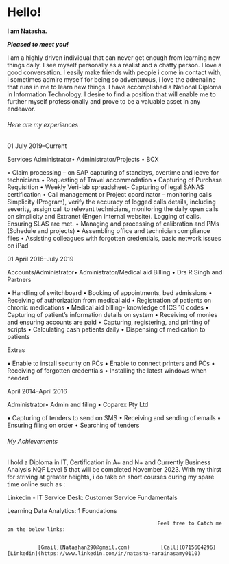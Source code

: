 
#  Hello!  #

**I am Natasha.**

***Pleased to meet you!***

I am a highly driven individual that can never get enough from learning new things daily. I see myself personally as a realist and a chatty person. I love a good conversation. I easily make friends with people i come in contact with, i sometimes admire myself for being so adventurous, i love the adrenaline that runs in me to learn new things. I have accomplished a National Diploma in Information Technology.  I desire to find a position that will enable me to further myself professionally and prove to be a valuable asset in any endeavor. 


###### Here are my experiences ######

01 July 2019–Current

Services Administrator• Administrator/Projects • BCX

•	Claim processing – on SAP capturing of standbys, overtime and leave for technicians 
•	Requesting of Travel accommodation 
•	Capturing of Purchase Requisition 
•	Weekly Veri-lab spreadsheet- Capturing of legal SANAS certification
•	Call management or Project coordinator – monitoring calls Simplicity (Program), verify the accuracy of logged calls details, including severity, assign call to relevant technicians, monitoring the daily open calls on simplicity and Extranet (Engen internal website). Logging of calls. Ensuring SLAS are met.
•	Managing and processing of calibration and PMs (Schedule and projects)
•	Assembling office and technician compliance files 
•	Assisting colleagues with forgotten credentials, basic network issues on iPad

01 April 2016–July 2019

Accounts/Administrator• Administrator/Medical aid Billing • Drs R Singh and Partners

•	Handling of switchboard
•	Booking of appointments, bed admissions
•	Receiving of authorization from medical aid
•	Registration of patients on chronic medications
•	Medical aid billing- knowledge of ICS 10 codes 
•	Capturing of patient’s information details on system
•	Receiving of monies and ensuring accounts are paid
•	Capturing, registering, and printing of scripts
•	Calculating cash patients daily
•	Dispensing of medication to patients

Extras

•	Enable to install security on PCs 
•	Enable to connect printers and PCs
•	Receiving of forgotten credentials
•	Installing the latest windows when needed

April 2014–April 2016

Administrator• Admin and filing • Coparex Pty Ltd

•	Capturing of tenders to send on SMS
•	Receiving and sending of emails
•	Ensuring filing on order
•	Searching of tenders

###### My Achievements ######

I hold a Diploma in IT, Certification in A+ and N+ and Currently Business Analysis NQF Level 5 that will be completed November 2023.
With my thirst for striving at greater heights, i do take on short courses during my spare time online such as :


Linkedin - IT Service Desk: Customer Service Fundamentals

Learning Data Analytics: 1 Foundations

                                                     Feel free to Catch me on the below links:
                                                

              [Gmail](Natashan290@gmail.com)          [Call](0715604296)       [Linkedin](https://www.linkedin.com/in/natasha-narainasamy0110)

